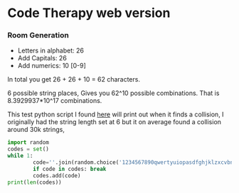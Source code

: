 # Code Therapy web version


### Room Generation
- Letters in alphabet: 26
- Add Capitals: 26
- Add numerics: 10 [0-9]

In total you get 26 + 26 + 10 = 62 characters.

6 possible string places, Gives you 62^10 possible combinations.
That is 8.3929937*10^17 combinations.

This test python script I found [here](https://stackoverflow.com/a/7591126) will print out when it finds a collision, I originally had the string length set at 6 but it on average found a collision around 30k strings,

```python
import random
codes = set()
while 1:
        code=''.join(random.choice('1234567890qwertyuiopasdfghjklzxcvbnmABCDEFGHIJKLMNOPQRSTUVWXYZ')for x in range(10))
        if code in codes: break
        codes.add(code)
print(len(codes))

```

